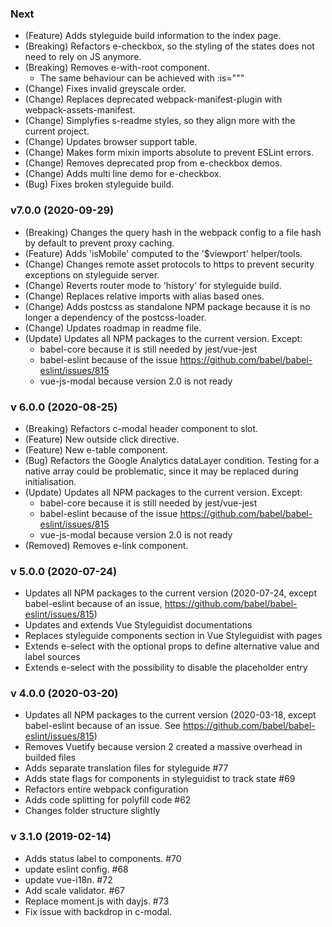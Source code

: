 ### Next
 - (Feature) Adds styleguide build information to the index page.
 - (Breaking) Refactors e-checkbox, so the styling of the states does not need to rely on JS anymore.
 - (Breaking) Removes e-with-root component.
   - The same behaviour can be achieved with :is="""
 - (Change) Fixes invalid greyscale order.
 - (Change) Replaces deprecated webpack-manifest-plugin with webpack-assets-manifest.
 - (Change) Simplyfies s-readme styles, so they align more with the current project.
 - (Change) Updates browser support table.
 - (Change) Makes form mixin imports absolute to prevent ESLint errors.
 - (Change) Removes deprecated prop from e-checkbox demos.
 - (Change) Adds multi line demo for e-checkbox.
 - (Bug) Fixes broken styleguide build.

### v7.0.0 (2020-09-29)
 - (Breaking) Changes the query hash in the webpack config to a file hash by default to prevent proxy caching.
 - (Feature) Adds 'isMobile' computed to the '$viewport' helper/tools.
 - (Change) Changes remote asset protocols to https to prevent security exceptions on styleguide server.
 - (Change) Reverts router mode to 'history' for styleguide build.
 - (Change) Replaces relative imports with alias based ones.
 - (Change) Adds postcss as standalone NPM package because it is no longer a dependency of the postcss-loader.
 - (Change) Updates roadmap in readme file.
 - (Update) Updates all NPM packages to the current version. Except:
   - babel-core because it is still needed by jest/vue-jest
   - babel-eslint because of the issue https://github.com/babel/babel-eslint/issues/815
   - vue-js-modal because version 2.0 is not ready

### v 6.0.0 (2020-08-25)
 - (Breaking) Refactors c-modal header component to slot.
 - (Feature) New outside click directive.
 - (Feature) New e-table component.
 - (Bug) Refactors the Google Analytics dataLayer condition. Testing for a native array could be problematic, since it may be replaced during initialisation.
 - (Update) Updates all NPM packages to the current version. Except:
   - babel-core because it is still needed by jest/vue-jest
   - babel-eslint because of the issue https://github.com/babel/babel-eslint/issues/815
   - vue-js-modal because version 2.0 is not ready
 - (Removed) Removes e-link component.

### v 5.0.0 (2020-07-24)
 - Updates all NPM packages to the current version (2020-07-24, except babel-eslint because of an issue, https://github.com/babel/babel-eslint/issues/815)
 - Updates and extends Vue Styleguidist documentations
 - Replaces styleguide components section in Vue Styleguidist with pages
 - Extends e-select with the optional props to define alternative value and label sources
 - Extends e-select with the possibility to disable the placeholder entry
 
### v 4.0.0 (2020-03-20)
 - Updates all NPM packages to the current version (2020-03-18, except babel-eslint because of an issue. See https://github.com/babel/babel-eslint/issues/815)
 - Removes Vuetify because version 2 created a massive overhead in builded files
 - Adds separate translation files for styleguide #77
 - Adds state flags for components in styleguidist to track state #69
 - Refactors entire webpack configuration
 - Adds code splitting for polyfill code #62
 - Changes folder structure slightly
 
### v 3.1.0 (2019-02-14)
 - Adds status label to components. #70
 - update eslint config. #68
 - update vue-i18n. #72
 - Add scale validator. #67
 - Replace moment.js with dayjs. #73
 - Fix issue with backdrop in c-modal.
